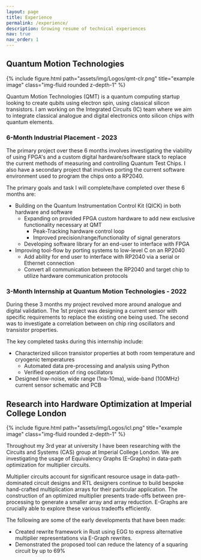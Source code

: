 ```yaml
---
layout: page
title: Experience
permalink: /experience/
description: Growing resume of technical experiences
nav: true
nav_order: 1
---
```


## Quantum Motion Technologies

<div class="row">
    <div class="col-sm mt-3 mt-md-0">
        {% include figure.html path="assets/img/Logos/qmt-clr.png" title="example image" class="img-fluid rounded z-depth-1" %}
    </div>
</div>

Quantum Motion Technologies (QMT) is a quantum computing startup looking to create qubits using electron spin, using classical silicon transistors. I am working on the Integrated Circuits (IC) team where we aim to integrate classical analogue and digital electronics onto silicon chips with quantum elements.

### 6-Month Industrial Placement - 2023

The primary project over these 6 months involves investigating the viability of using FPGA's and a custom digital hardware/software stack to replace the current methods of measuring and controlling Quantum Test Chips. I also have a secondary project that involves porting the current software environment used to program the chips onto a RP2040.

The primary goals and task I will complete/have completed over these 6 months are:
* Building on the Quantum Instrumentation Control Kit (QICK) in both hardware and software
  - Expanding on provided FPGA custom hardware to add new exclusive functionality necessary at QMT
    * Peak-Tracking hardware control loop
    * Improved precision/range/functionality of  signal generators
  - Developing software library for an end-user to interface with FPGA
* Improving tool-flow by porting systems to low-level C on an RP2040
  - Add ability for end user to interface with RP2040 via a serial or Ethernet connection
  - Convert all communication between the RP2040 and target chip to utilize hardware communication protocols

### 3-Month Internship at Quantum Motion Technologies - 2022

During these 3 months my project revolved more around analogue and digital validation. The 1st project was designing a current sensor with specific requirements to replace the existing one being used. The second was to investigate a correlation between on chip ring oscillators and transistor properties.

The key completed tasks during this internship include:
- Characterized silicon transistor properties at both room temperature and cryogenic temperatures
   * Automated data pre-processing and analysis using Python
   * Verified operation of ring oscillators
- Designed low-noise, wide range (1na-10ma), wide-band (100MHz) current sensor schematic and PCB


## Research into Hardware Optimization at Imperial College London 

<div class="row">
    <div class="col-sm mt-3 mt-md-0">
        {% include figure.html path="assets/img/Logos/icl.png" title="example image" class="img-fluid rounded z-depth-1" %}
    </div>
</div>

Throughout my 3rd year at university I have been researching with the Circuits and Systems (CAS) group at Imperial College London. We are investigating the usage of Equivalency Graphs (E-Graphs) in data-path optimization for multiplier circuits. 

Multiplier circuits account for significant resource usage in data-path-dominated circuit designs and RTL designers continue to build bespoke hand-crafted multiplication arrays for their particular application. The construction of an optimized multiplier presents trade-offs between pre-processing to generate a smaller array and array reduction. E-Graphs are crucially able to explore these various tradeoffs efficiently.

The following are some of the early developments that have been made:
* Created rewrite framework in Rust using EGG to express alternative multiplier representations via E-Graph rewrites.
* Demonstrated the proposed tool can reduce the latency of a squaring circuit by up to 69%

